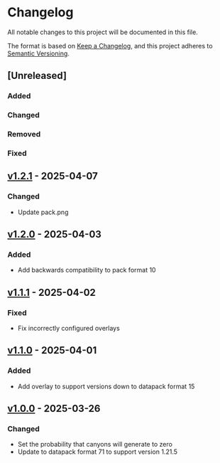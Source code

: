 # Changelog

All notable changes to this project will be documented in this file.

The format is based on [Keep a Changelog](https://keepachangelog.com/en/1.1.0/),
and this project adheres to [Semantic Versioning](https://semver.org/spec/v2.0.0.html).

## [Unreleased]

### Added

### Changed

### Removed

### Fixed

## [v1.2.1](https://github.com/Neluxx/no-more-ravines/releases/tag/v1.2.1) - 2025-04-07

### Changed
- Update pack.png

## [v1.2.0](https://github.com/Neluxx/no-more-ravines/releases/tag/v1.2.0) - 2025-04-03

### Added
- Add backwards compatibility to pack format 10

## [v1.1.1](https://github.com/Neluxx/no-more-ravines/releases/tag/v1.1.1) - 2025-04-02

### Fixed
- Fix incorrectly configured overlays

## [v1.1.0](https://github.com/Neluxx/no-more-ravines/releases/tag/v1.1.0) - 2025-04-01

### Added
- Add overlay to support versions down to datapack format 15

## [v1.0.0](https://github.com/Neluxx/no-more-ravines/releases/tag/v1.0.0) - 2025-03-26

### Changed
- Set the probability that canyons will generate to zero
- Update to datapack format 71 to support version 1.21.5
